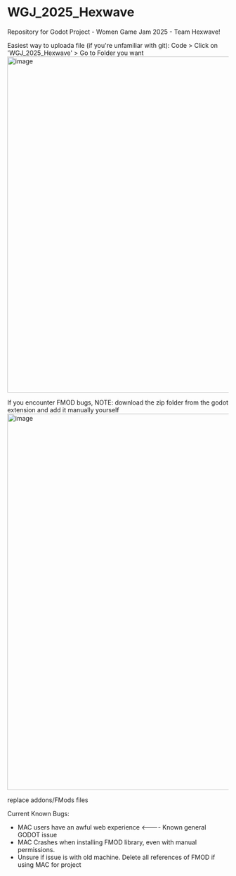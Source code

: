 # WGJ_2025_Hexwave
Repository for Godot Project - Women Game Jam 2025 - Team Hexwave! 

Easiest way to uploada file (if you're unfamiliar with git): 
Code > Click on 'WGJ_2025_Hexwave' > Go to Folder you want
<img width="1876" height="764" alt="image" src="https://github.com/user-attachments/assets/3b240cf4-17e3-42db-820d-320a5ca80739" />


If you encounter FMOD bugs, NOTE: download the zip folder from the godot extension and add it manually yourself 
<img width="1878" height="856" alt="image" src="https://github.com/user-attachments/assets/34a61b53-9399-46f2-83e4-4fffaf2dd9e6" />

replace addons/FMods files 


Current Known Bugs:

- MAC users have an awful web experience <---- Known general GODOT issue 
- MAC Crashes when installing FMOD library, even with manual permissions.
- Unsure if issue is with old machine. Delete all references of FMOD if using MAC for project
